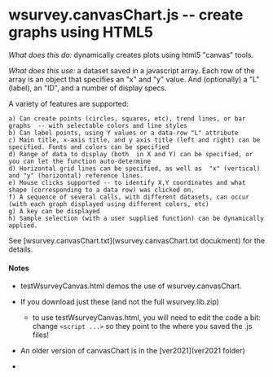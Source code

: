 # wsurvey.canvasChart.js  -- create graphs using HTML5

 *What does this do:* dynamically creates plots using html5 "canvas" tools.

 *What does this use:* a dataset saved in a javascript array. Each row of the array is an object that specifies
                      an "x" and "y" value.   And (optionally) a "L" (label), an "ID", and a number of display specs.

  A variety of features are supported:

    a) Can create points (circles, squares, etc), trend lines, or bar graphs  -- with selectable colors and line styles
    b) Can label points, using Y values or a data-row "L" attribute
    c) Main title, x-axis title, and y axis title (left and right) can be specified. Fonts and colors can be specified
    d) Range of data to display (both  in X and Y) can be specified, or you can let the function auto-determine
    d) Horizontal grid lines can be specified, as well as  "x" (vertical) and "y" (horizontal) reference lines.
    e) Mouse clicks supported -- to identify X,Y coordinates and what shape (corresponding to a data row) was clicked on.
    f) A sequence of several calls, with different datasets, can occur (with each graph displayed using different colors, etc)
    g) A key can be displayed
    h) Sample selection (with a user supplied function) can be dynamically applied.

See [wsurvey.canvasChart.txt](wsurvey.canvasChart.txt docukment) for the details.

#### Notes
  
  - testWsurveyCanvas.html demos the use of wsurvey.canvasChart.

  - If you download just these (and not the full wsurvey.lib.zip) 
     - to use testWsurveyCanvas.html, you will need to edit the code a bit: change  `<script ...>` so they point to the where you saved the .js files! 
  
  - An  older version of canvasChart is in the [ver2021](ver2021 folder)
  - 
  

